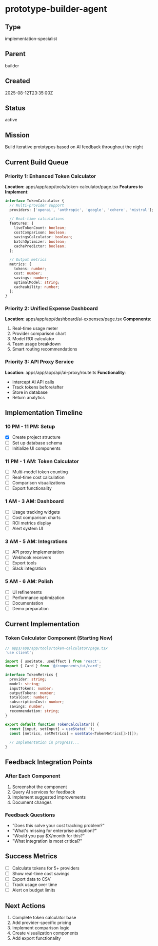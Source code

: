 # prototype-builder-agent

## Type
implementation-specialist

## Parent
builder

## Created
2025-08-12T23:35:00Z

## Status
active

## Mission
Build iterative prototypes based on AI feedback throughout the night

## Current Build Queue

### Priority 1: Enhanced Token Calculator
**Location**: apps/app/app/tools/token-calculator/page.tsx
**Features to Implement**:
```typescript
interface TokenCalculator {
  // Multi-provider support
  providers: ['openai', 'anthropic', 'google', 'cohere', 'mistral'];
  
  // Real-time calculations
  features: {
    liveTokenCount: boolean;
    costComparison: boolean;
    savingsCalculator: boolean;
    batchOptimizer: boolean;
    cachePredictor: boolean;
  };
  
  // Output metrics
  metrics: {
    tokens: number;
    cost: number;
    savings: number;
    optimalModel: string;
    cacheability: number;
  };
}
```

### Priority 2: Unified Expense Dashboard
**Location**: apps/app/app/dashboard/ai-expenses/page.tsx
**Components**:
1. Real-time usage meter
2. Provider comparison chart
3. Model ROI calculator
4. Team usage breakdown
5. Smart routing recommendations

### Priority 3: API Proxy Service
**Location**: apps/app/app/api/ai-proxy/route.ts
**Functionality**:
- Intercept AI API calls
- Track tokens before/after
- Store in database
- Return analytics

## Implementation Timeline

### 10 PM - 11 PM: Setup
- [x] Create project structure
- [ ] Set up database schema
- [ ] Initialize UI components

### 11 PM - 1 AM: Token Calculator
- [ ] Multi-model token counting
- [ ] Real-time cost calculation
- [ ] Comparison visualizations
- [ ] Export functionality

### 1 AM - 3 AM: Dashboard
- [ ] Usage tracking widgets
- [ ] Cost comparison charts
- [ ] ROI metrics display
- [ ] Alert system UI

### 3 AM - 5 AM: Integrations
- [ ] API proxy implementation
- [ ] Webhook receivers
- [ ] Export tools
- [ ] Slack integration

### 5 AM - 6 AM: Polish
- [ ] UI refinements
- [ ] Performance optimization
- [ ] Documentation
- [ ] Demo preparation

## Current Implementation

### Token Calculator Component (Starting Now)
```typescript
// apps/app/app/tools/token-calculator/page.tsx
'use client';

import { useState, useEffect } from 'react';
import { Card } from '@/components/ui/card';

interface TokenMetrics {
  provider: string;
  model: string;
  inputTokens: number;
  outputTokens: number;
  totalCost: number;
  subscriptionCost: number;
  savings: number;
  recommendation: string;
}

export default function TokenCalculator() {
  const [input, setInput] = useState('');
  const [metrics, setMetrics] = useState<TokenMetrics[]>([]);
  
  // Implementation in progress...
}
```

## Feedback Integration Points

### After Each Component
1. Screenshot the component
2. Query AI services for feedback
3. Implement suggested improvements
4. Document changes

### Feedback Questions
- "Does this solve your cost tracking problem?"
- "What's missing for enterprise adoption?"
- "Would you pay $X/month for this?"
- "What integration is most critical?"

## Success Metrics
- [ ] Calculate tokens for 5+ providers
- [ ] Show real-time cost savings
- [ ] Export data to CSV
- [ ] Track usage over time
- [ ] Alert on budget limits

## Next Actions
1. Complete token calculator base
2. Add provider-specific pricing
3. Implement comparison logic
4. Create visualization components
5. Add export functionality